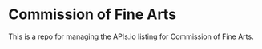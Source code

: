 # Commission of Fine Arts
This is a repo for managing the APIs.io listing for Commission of Fine Arts.